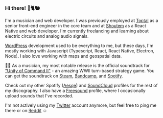 ### Hi there! 👋🐈🐿️

I'm a musician and web developer. I was previously employed at [Toptal](https://www.toptal.com/) as a senior front-end engineer in the core team and at [Shoutem](https://shoutem.com/) as a React Native and web developer. I'm currently freelancing and learning about electric circuits and analog audio signals.

[WordPress](https://wordpress.org/plugins/file-gallery/) development used to be everything to me, but these days, I'm mostly working with Javascript (Typescript, React, React Native, Electron, Node).
I also love working with maps and geospatial data.

🎹🎵 As a musician, my most notable release is the official soundtrack for ["Unity of Command II"](https://s.team/a/809230) - an amazing WWII turn-based strategy game. You can get the soundtrack on [Steam](https://s.team/a/1309670), [Bandcamp](https://aesqe.bandcamp.com/album/unity-of-command-ii-ost), and [Spotify](https://open.spotify.com/album/56rLUWlgBsntWTce9235o4).

Check out my other Spotify ([Aesqe](https://open.spotify.com/artist/58V3s913mdDAwil3EbwxWB)) and [SoundCloud](https://soundcloud.com/aesqe) profiles for the rest of my discography.
I also have a [Freesound](https://freesound.org/people/aesqe/) profile, where I occasionally upload sounds that I've recorded.

I'm not actively using my [Twitter](https://twitter.com/aesqe/) account anymore, but feel free to ping me there or on [Reddit](https://www.reddit.com/user/aesqe/) ☺️
